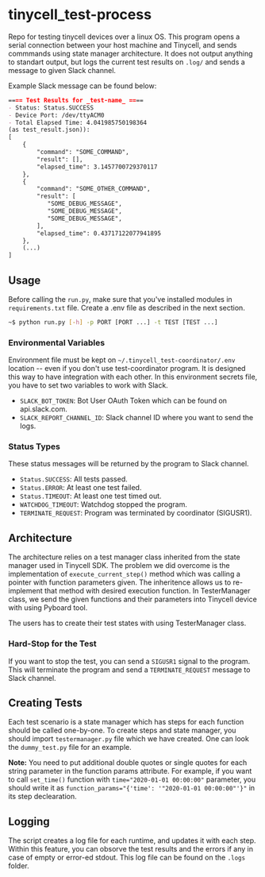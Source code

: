 # tinycell_test-process
Repo for testing tinycell devices over a linux OS. This program opens a serial connection between your host machine and Tinycell, and sends commmands using state manager architecture. It does not output anything to standart output, but logs the current test results on `.log/` and sends a message to given Slack channel.

Example Slack message can be found below:
```md
==== Test Results for _test-name_ ====
- Status: Status.SUCCESS
- Device Port: /dev/ttyACM0
- Total Elapsed Time: 4.041985750198364
(as test_result.json)):
[
    {
        "command": "SOME_COMMAND",
        "result": [],
        "elapsed_time": 3.1457700729370117
    },
    {
        "command": "SOME_OTHER_COMMAND",
        "result": [
           "SOME_DEBUG_MESSAGE",
           "SOME_DEBUG_MESSAGE",
           "SOME_DEBUG_MESSAGE",
        ],
        "elapsed_time": 0.43717122077941895
    },
    (...)
]
```

## Usage
Before calling the `run.py`, make sure that you've installed modules in `requirements.txt` file.
Create a .env file as described in the next section.
```bash
~$ python run.py [-h] -p PORT [PORT ...] -t TEST [TEST ...]
```

### Environmental Variables
Environment file must be kept on `~/.tinycell_test-coordinator/.env` location -- even if you don't use test-coordinator program. It is designed this way to have integration with each other. In this environment secrets file, you have to set two variables to work with Slack.
- `SLACK_BOT_TOKEN`: Bot User OAuth Token which can be found on api.slack.com.
- `SLACK_REPORT_CHANNEL_ID`: Slack channel ID where you want to send the logs.

### Status Types
These status messages will be returned by the program to Slack channel.
- `Status.SUCCESS`: All tests passed.
- `Status.ERROR`: At least one test failed.
- `Status.TIMEOUT`: At least one test timed out.
- `WATCHDOG_TIMEOUT`: Watchdog stopped the program.
- `TERMINATE_REQUEST`: Program was terminated by coordinator (SIGUSR1).

## Architecture
The architecture relies on a test manager class inherited from the state manager used in Tinycell SDK. The problem we did overcome is the implementation of `execute_current_step()` method which was calling a pointer with function parameters given. The inheritence allows us to re-implement that method with desired execution function. In TesterManager class, we send the given functions and their parameters into Tinycell device with using Pyboard tool.

The users has to create their test states with using TesterManager class.

### Hard-Stop for the Test
If you want to stop the test, you can send a `SIGUSR1` signal to the program. This will terminate the program and send a `TERMINATE_REQUEST` message to Slack channel.

## Creating Tests
Each test scenario is a state manager which has steps for each function should be called one-by-one. To create steps and state manager, you should import `testermanager.py` file which we have created. One can look the `dummy_test.py` file for an example.

**Note:** You need to put additional double quotes or single quotes for each string parameter in the function params attribute. For example, if you want to call `set_time()` function with `time="2020-01-01 00:00:00"` parameter, you should write it as `function_params="{'time': '"2020-01-01 00:00:00"'}"` in its step declearation.

## Logging
The script creates a log file for each runtime, and updates it with each step. Within this feature, you can obsorve the test results and the errors if any in case of empty or error-ed stdout. This log file can be found on the `.logs` folder.